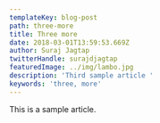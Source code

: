 ```yaml
---
templateKey: blog-post
path: three-more
title: Three more
date: 2018-03-01T13:59:53.669Z
author: Suraj Jagtap
twitterHandle: surajdjagtap
featuredImage: ../img/lambo.jpg
description: 'Third sample article '
keywords: 'three, more'
---
```

This is a sample article.
